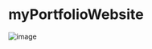 # myPortfolioWebsite
 ![image](https://github.com/Milave-kun/myPortfolio/assets/125982535/fa52de07-a9a8-4ef2-bdc2-99539093b8c5)


